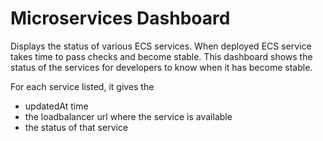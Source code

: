 # Microservices Dashboard

Displays the status of various ECS services. 
When deployed ECS service takes time to pass checks and become stable. This dashboard shows the status of the services for developers to know when it has become stable.

For each service listed, it gives the 
 * updatedAt time
 *  the loadbalancer url where the service is available
 *  the status of that service
